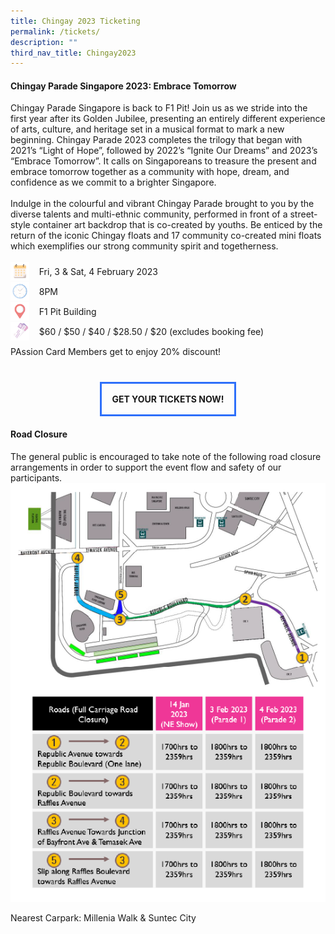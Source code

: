 ```yaml
---
title: Chingay 2023 Ticketing
permalink: /tickets/
description: ""
third_nav_title: Chingay2023
---
```

<h4>Chingay Parade Singapore 2023: Embrace Tomorrow</h4>

<div>Chingay Parade Singapore is back to F1 Pit! Join us as we stride into the first year after its Golden Jubilee, presenting an entirely different experience of arts, culture, and heritage set in a musical format to mark a new beginning. Chingay Parade 2023 completes the trilogy that began with 2021’s “Light of Hope”, followed by 2022’s “Ignite Our Dreams” and 2023’s “Embrace Tomorrow”. It calls on Singaporeans to treasure the present and embrace tomorrow together as a community with hope, dream, and confidence as we commit to a brighter Singapore.<br><br>
Indulge in the colourful and vibrant Chingay Parade brought to you by the diverse talents and multi-ethnic community, performed in front of a street-style container art backdrop that is co-created by youths. Be enticed by the return of the iconic Chingay floats and 17 community co-created mini floats which exemplifies our strong community spirit and togetherness.<br><br></div>
<div style="line-height:2rem;"><img src="/images/Date.png" style="float:left; width:30px;height:30px"/>&nbsp; &nbsp; Fri, 3 & Sat, 4 February 2023<br>
<img src="/images/Time.png" style="float:left; width:30px;height:30px"/>
&nbsp;  &nbsp; 8PM<br>
<img src="/images/Venue.png" style="float:left; width:30px;height:30px"/> &nbsp; &nbsp; 
F1 Pit Building<br>
<img src="/images/Tickets.png" style="float:left; width:30px;height:30px"/>&nbsp; &nbsp;  $60 / $50 / $40 / $28.50 / $20 (excludes booking fee) <br>
PAssion Card Members get to enjoy 20% discount!<br><br></div>

<div style="display: block; margin: auto; text-align:center; border:3px solid #2d6ffa; width:fit-content;"><a style="text-decoration:none;" href="https://go.gov.sg/chingay2023tickets/"><div style="padding:1rem"><b>GET YOUR TICKETS NOW!</b></div></a></div>


<h4>Road Closure</h4>
The general public is encouraged to take note of the following road closure arrangements in order to support the event flow and safety of our participants. 

<div><img src="/images/whats-on/RoadClosure.png"></div>

Nearest Carpark: Millenia Walk & Suntec City
	

